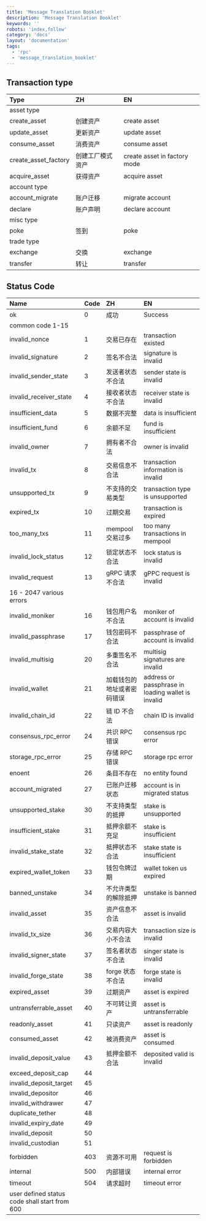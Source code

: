 ```yaml
---
title: 'Message Translation Booklet'
description: 'Message Translation Booklet'
keywords: ''
robots: 'index,follow'
category: 'docs'
layout: 'documentation'
tags:
  - 'rpc'
  - 'message_translation_booklet'
---
```


## Transaction type

| Type                 | ZH               | EN                           |
| :------------------- | :--------------- | :--------------------------- |
| asset type           |                  |                              |
| create_asset         | 创建资产         | create asset                 |
| update_asset         | 更新资产         | update asset                 |
| consume_asset        | 消费资产         | consume asset                |
| create_asset_factory | 创建工厂模式资产 | create asset in factory mode |
| acquire_asset        | 获得资产         | acquire asset                |
| account type         |                  |                              |
| account_migrate      | 账户迁移         | migrate account              |
| declare              | 账户声明         | declare account              |
| misc type            |                  |
| poke                 | 签到             | poke                         |
| trade type           |                  |                              |
| exchange             | 交换             | exchange                     |
| transfer             | 转让             | transfer                     |

## Status Code

| Name                                          | Code | ZH                         | EN                                                 |
| :-------------------------------------------- | :--- | :------------------------- | :------------------------------------------------- |
| ok                                            | 0    | 成功                       | Success                                            |
| common code 1-15                              |      |                            |
| invalid_nonce                                 | 1    | 交易已存在                 | transaction existed                                |
| invalid_signature                             | 2    | 签名不合法                 | signature is invalid                               |
| invalid_sender_state                          | 3    | 发送者状态不合法           | sender state is invalid                            |
| invalid_receiver_state                        | 4    | 接收者状态不合法           | receiver state is invalid                          |
| insufficient_data                             | 5    | 数据不完整                 | data is insufficient                               |
| insufficient_fund                             | 6    | 余额不足                   | fund is insufficient                               |
| invalid_owner                                 | 7    | 拥有者不合法               | owner is invalid                                   |
| invalid_tx                                    | 8    | 交易信息不合法             | transaction information is invalid                 |
| unsupported_tx                                | 9    | 不支持的交易类型           | transaction type is unsupported                    |
| expired_tx                                    | 10   | 过期交易                   | transaction is expired                             |
| too_many_txs                                  | 11   | mempool交易过多             | too many transactions in mempool                   |
| invalid_lock_status                           | 12   | 锁定状态不合法             | lock status is invalid                             |
| invalid_request                               | 13   | gRPC 请求不合法            | gPPC request is invalid                            |
| 16 - 2047 various errors                      |      |                            |
| invalid_moniker                               | 16   | 钱包用户名不合法           | moniker of account is invalid                      |
| invalid_passphrase                            | 17   | 钱包密码不合法             | passphrase of account is invalid                   |
| invalid_multisig                              | 20   | 多重签名不合法             | multisig signatures are invalid                    |
| invalid_wallet                                | 21   | 加载钱包的地址或者密码错误 | address or passphrase in loading wallet is invalid |
| invalid_chain_id                              | 22   | 链 ID 不合法               | chain ID is invalid                                |
| consensus_rpc_error                           | 24   | 共识 RPC 错误              | consensus rpc error                                |
| storage_rpc_error                             | 25   | 存储 RPC 错误              | storage rpc error                                  |
| enoent                                        | 26   | 条目不存在                 | no entity found                                    |
| account_migrated                              | 27   | 已账户迁移状态             | account is in migrated status                      |
| unsupported_stake                             | 30   | 不支持类型的抵押           | stake is unsupported                               |
| insufficient_stake                            | 31   | 抵押余额不充足             | stake is insufficient                              |
| invalid_stake_state                           | 32   | 抵押状态不合法             | stake state is insufficient                        |
| expired_wallet_token                          | 33   | 钱包令牌过期               | wallet token us expired                            |
| banned_unstake                                | 34   | 不允许类型的解除抵押       | unstake is banned                                  |
| invalid_asset                                 | 35   | 资产信息不合法             | asset is invalid                                   |
| invalid_tx_size                               | 36   | 交易内容大小不合法         | transaction size is invalid                        |
| invalid_signer_state                          | 37   | 签名者状态不合法           | singer state is invalid                            |
| invalid_forge_state                           | 38   | forge 状态不合法           | forge state is invalid                             |
| expired_asset                                 | 39   | 过期资产                   | asset is expired                                   |
| untransferrable_asset                         | 40   | 不可转让资产               | asset is untransferrable                           |
| readonly_asset                                | 41   | 只读资产                   | asset is readonly                                  |
| consumed_asset                                | 42   | 被消费资产                 | asset is consumed                                  |
| invalid_deposit_value                         | 43   | 抵押金额不合法             | deposited valid is invalid                         |
| exceed_deposit_cap                            | 44   |                            |
| invalid_deposit_target                        | 45   |                            |
| invalid_depositor                             | 46   |                            |
| invalid_withdrawer                            | 47   |                            |
| duplicate_tether                              | 48   |                            |
| invalid_expiry_date                           | 49   |                            |
| invalid_deposit                               | 50   |                            |
| invalid_custodian                             | 51   |                            |
| forbidden                                     | 403  | 资源不可用                 | request is forbidden                               |
| internal                                      | 500  | 内部错误                   | internal error                                     |
| timeout                                       | 504  | 请求超时                   | timeout error                                      |
| user defined status code shall start from 600 |      |                            |
